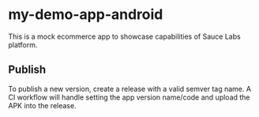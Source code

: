 # my-demo-app-android

This is a mock ecommerce app to showcase capabilities of Sauce Labs platform.  

## Publish

To publish a new version, create a release with a valid semver tag name. A CI workflow will handle setting the app version name/code and upload the APK into the release. 